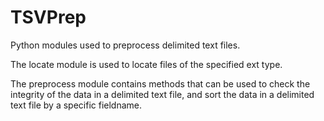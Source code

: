 # TSVPrep
Python modules used to preprocess delimited text files.

The locate module is used to locate files of the specified ext type.

The preprocess module contains methods that can be used to check the integrity of the data in a delimited text file, and sort the
data in a delimited text file by a specific fieldname.
